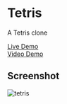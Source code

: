 # Tetris
A Tetris clone

[Live Demo](https://famous-queijadas-e79014.netlify.app/)\
[Video Demo](https://www.youtube.com/watch?v=jxgFOmgTrP0)

## Screenshot
![tetris](https://user-images.githubusercontent.com/85205294/176978184-48384e6b-1cbf-4b0f-b719-cd9aaf45df45.PNG)
